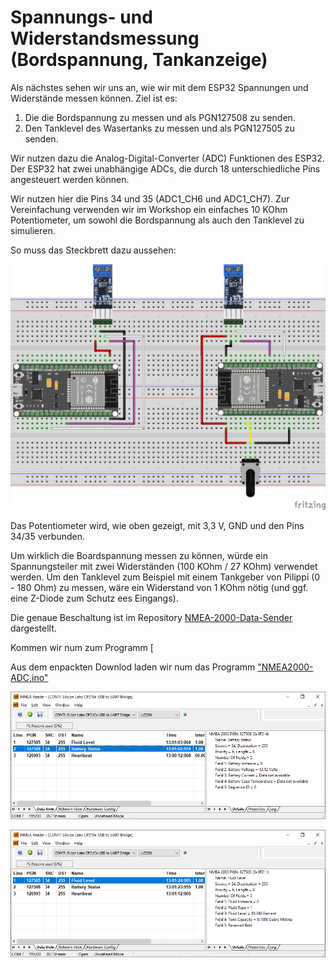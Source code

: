 # Spannungs- und Widerstandsmessung (Bordspannung, Tankanzeige)

Als nächstes sehen wir uns an, wie wir mit dem ESP32 Spannungen und Widerstände messen können. Ziel ist es:

1. Die die Bordspannung zu messen und als PGN127508 zu senden.
2. Den Tanklevel des Wasertanks zu messen und als PGN127505 zu senden.

Wir nutzen dazu die Analog-Digital-Converter (ADC) Funktionen des ESP32. Der ESP32 hat zwei unabhängige ADCs, die durch 18 unterschiedliche Pins angesteuert werden können.

Wir nutzen hier die Pins 34 und 35 (ADC1_CH6 und ADC1_CH7). Zur Vereinfachung verwenden wir im Workshop ein einfaches 10 KOhm Potentiometer, um sowohl die Bordspannung als auch den Tanklevel zu simulieren.

So muss das Steckbrett dazu aussehen:

![AnalogRead](https://github.com/AK-Homberger/NMEA2000-Workshop/blob/main/Bilder/NMEA2000-V-R_Steckplatine.png)

Das Potentiometer wird, wie oben gezeigt, mit 3,3 V, GND und den Pins 34/35 verbunden.

Um wirklich die Boardspannung messen zu können, würde ein Spannungsteiler mit zwei Widerständen (100 KOhm / 27 KOhm) verwendet werden.
Um den Tanklevel zum Beispiel mit einem Tankgeber von Pilippi (0 - 180 Ohm) zu messen, wäre ein Widerstand von 1 KOhm nötig (und ggf. eine Z-Diode zum Schutz ees Eingangs).

Die genaue Beschaltung ist im Repository [NMEA-2000-Data-Sender](https://github.com/AK-Homberger/NMEA2000-Data-Sender) dargestellt.

Kommen wir num zum Programm [

Aus dem enpackten Downlod laden wir num das Programm ["NMEA2000-ADC.ino"](https://github.com/AK-Homberger/NMEA2000-Workshop/blob/main/NMEA2000-ADC/NMEA2000-ADC.ino)


![Spannung](https://github.com/AK-Homberger/NMEA2000-Workshop/blob/main/Bilder/NMEAReader-5.png)

![TankLevel](https://github.com/AK-Homberger/NMEA2000-Workshop/blob/main/Bilder/NMEAReader-6.png)

